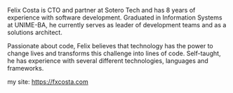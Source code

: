 Felix Costa is CTO and partner at Sotero Tech and has 8 years of experience with software development. Graduated in Information Systems at UNIME-BA, he currently serves as leader of development teams and as a solutions architect.

Passionate about code, Felix believes that technology has the power to change lives and transforms this challenge into lines of code. Self-taught, he has experience with several different technologies, languages and frameworks.

my site: https://fxcosta.com
<!--
**fxcosta/fxcosta** is a ✨ _special_ ✨ repository because its `README.md` (this file) appears on your GitHub profile.

Here are some ideas to get you started:

- 🔭 I’m currently working on ...
- 🌱 I’m currently learning ...
- 👯 I’m looking to collaborate on ...
- 🤔 I’m looking for help with ...
- 💬 Ask me about ...
- 📫 How to reach me: ...
- 😄 Pronouns: ...
- ⚡ Fun fact: ...
-->
